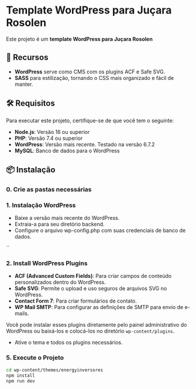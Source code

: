 # Template WordPress para Juçara Rosolen

Este projeto é um **template WordPress para Juçara Rosolen**

## 🚀 Recursos
- **WordPress** serve como CMS com os plugins ACF e Safe SVG.
- **SASS** para estilização, tornando o CSS mais organizado e fácil de manter.

## 🛠️ Requisitos
Para executar este projeto, certifique-se de que você tem o seguinte:

- **Node.js**: Versão 16 ou superior
- **PHP**: Versão 7.4 ou superior
- **WordPress**: Versão mais recente. Testado na versão 6.7.2
- **MySQL**: Banco de dados para o WordPress

## 📦 Instalação
### 0. Crie as pastas necessárias

### 1. Instalação WordPress
- Baixe a versão mais recente do WordPress.
- Extraia-a para seu diretório backend.
- Configure o arquivo wp-config.php com suas credenciais de banco de dados.

``
### 2. Install WordPress Plugins
- **ACF (Advanced Custom Fields)**: Para criar campos de conteúdo personalizados dentro do WordPress.
- **Safe SVG**: Permite o upload e uso seguros de arquivos SVG no WordPress.
- **Contact Form 7**: Para criar formulários de contato.
- **WP Mail SMTP**: Para configurar as definições de SMTP para envio de e-mails.

Você pode instalar esses plugins diretamente pelo painel administrativo do WordPress ou baixá-los e colocá-los no diretório `wp-content/plugins`.

- Ative o tema e todos os plugins necessários.

### 5. Execute o Projeto

````bash
cd wp-content/themes/energyinversores
npm install
npm run dev